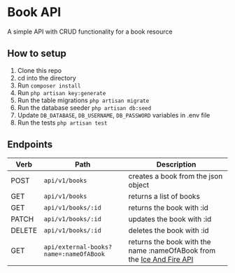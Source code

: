 #  Book API
A simple API with CRUD functionality for a book resource

##  How to setup  
1.  Clone this repo
2.  cd into the directory
3.  Run `composer install`
4.  Run `php artisan key:generate`
5.  Run the table migrations `php artisan migrate`
6.  Run the database seeder `php artisan db:seed` 
7.  Update `DB_DATABASE`, `DB_USERNAME`, `DB_PASSWORD` variables in .env file
8.  Run the tests `php artisan test`

##  Endpoints
|Verb          	|Path               |Description                  |
|---------------|-------------------|-----------------------------|
|POST			|`api/v1/books`   	|creates a book from the json object|
|GET         	|`api/v1/books`		|returns a list of books      |
|GET         	|`api/v1/books/:id`	|returns the book with :id |
|PATCH         	|`api/v1/books/:id`	|updates the book with :id |
|DELETE         |`api/v1/books/:id`	|deletes the book with :id |
|GET            |`api/external-books?name=:nameOfABook`	|returns the book with the name :nameOfABook from the [Ice And Fire API](https://anapioficeandfire.com/Documentation#books)|
